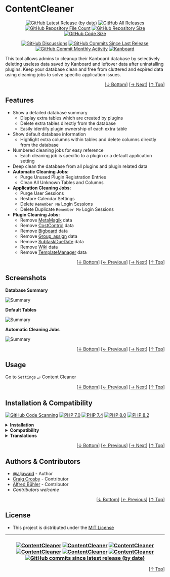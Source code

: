 <h1 name="readme-top">ContentCleaner</h1>
<p align="center">
    <a href="https://github.com/aljawaid/ContentCleaner/releases" title="View Releases"><img src="https://img.shields.io/github/v/release/aljawaid/ContentCleaner?style=for-the-badge&color=brightgreen" alt="GitHub Latest Release (by date)" title="GitHub Latest Release (by date)"></a>
    <a href="https://github.com/aljawaid/ContentCleaner/releases" title="View Releases"><img src="https://img.shields.io/github/downloads/aljawaid/ContentCleaner/total?style=for-the-badge&color=orange" alt="GitHub All Releases" title="GitHub All Downloads"></a>
    <a href="https://github.com/aljawaid/ContentCleaner/releases" title="View Releases"><img src="https://img.shields.io/github/directory-file-count/aljawaid/ContentCleaner?style=for-the-badge&color=orange" alt="GitHub Repository File Count" title="GitHub Repository File Count"></a>
    <a href="https://github.com/aljawaid/ContentCleaner/releases" title="View Releases"><img src="https://img.shields.io/github/repo-size/aljawaid/ContentCleaner?style=for-the-badge&color=orange" alt="GitHub Repository Size" title="GitHub Repository Size"></a>
    <a href="https://github.com/aljawaid/ContentCleaner/releases" title="View Releases"><img src="https://img.shields.io/github/languages/code-size/aljawaid/ContentCleaner?style=for-the-badge&color=orange" alt="GitHub Code Size" title="GitHub Code Size"></a>
</p>
<p align="center">
    <a href="https://github.com/aljawaid/ContentCleaner/discussions" title="Read Discussions"><img src="https://img.shields.io/github/discussions/aljawaid/ContentCleaner?style=for-the-badge&color=blue" alt="GitHub Discussions" title="GitHub Discussions"></a>
    <a href="https://github.com/aljawaid/ContentCleaner/compare" title="Latest Commits"><img src="https://img.shields.io/github/commits-since/aljawaid/ContentCleaner/latest?include_prereleases&style=for-the-badge&color=blue" alt="GitHub Commits Since Last Release" title="GitHub Commits Since Last Release"></a>
    <a href="https://github.com/aljawaid/ContentCleaner/compare" title="Latest Commits"><img src="https://img.shields.io/github/commit-activity/m/aljawaid/ContentCleaner?style=for-the-badge&color=blue" alt="GitHub Commit Monthly Activity" title="GitHub Commit Monthly Activity"></a>
    <a href="https://github.com/kanboard/kanboard" title="Kanboard - Kanban Project Management Software"><img src="https://img.shields.io/badge/Plugin%20for-kanboard-D40000?style=for-the-badge" alt="Kanboard"></a>
</p>

This tool allows admins to cleanup their Kanboard database by selectively deleting useless data saved by Kanboard and leftover data after uninstalling plugins. Keep your database clean and free from cluttered and expired data using cleaning jobs to solve specific application issues.

<p align="right">[<a href="#readme-bottom">&#8595; Bottom</a>] [<a href="#screenshots">&#8594; Next</a>] [<a href="#readme-top">&#8593; Top</a>]</p>

## Features

- Show a detailed database summary
  - Display extra tables which are created by plugins
  - Delete extra tables directly from the database
  - Easily identify plugin ownership of each extra table
- Show default database information
  - Highlight extra columns within tables and delete columns directly from the database
- Numbered cleaning jobs for easy reference
  - Each cleaning job is specific to a plugin or a default application setting
- Deep clean the database from all plugins and plugin related data
- **Automatic Cleaning Jobs:**
  - Purge Unused Plugin Registration Entries
  - Clean All Unknown Tables and Columns
- **Application Cleaning Jobs:**
  - Purge User Sessions
  - Restore Calendar Settings
  - Delete `Remember Me` Login Sessions
  - Delete Duplicate `Remember Me` Login Sessions
- **Plugin Cleaning Jobs:**
  - Remove [MetaMagik](https://github.com/creecros/MetaMagik "A Kanboard plugin") data
  - Remove [CostControl](https://github.com/aljawaid/CostControl "A Kanboard plugin") data
  - Remove [Bigboard](https://github.com/BlueTeck/kanboard_plugin_bigboard "A Kanboard plugin") data
  - Remove [Group_assign](https://github.com/creecros/Group_assign "A Kanboard plugin") data
  - Remove [SubtaskDueDate](https://github.com/eSkiSo/Subtaskdate "A Kanboard plugin") data
  - Remove [Wiki](https://github.com/funktechno/kanboard-plugin-wiki "A Kanboard plugin") data
  - Remove [TemplateManager](https://github.com/aljawaid/TemplateManager "A Kanboard plugin") data

<p align="right">[<a href="#readme-bottom">&#8595; Bottom</a>] [<a href="#features">&#8592; Previous</a>] [<a href="#usage">&#8594; Next</a>] [<a href="#readme-top">&#8593; Top</a>]</p>

## Screenshots

**Database Summary**  

![Summary](../master/Screenshots/screenshot-summary.png "Database Summary")

**Default Tables**  

![Summary](../master/Screenshots/screenshot-default-tables.png "Default Tables")

**Automatic Cleaning Jobs**  

![Summary](../master/Screenshots/screenshot-auto-cleaning-jobs.png "Automatic Cleaning Jobs")

<p align="right">[<a href="#readme-bottom">&#8595; Bottom</a>] [<a href="#features">&#8592; Previous</a>] [<a href="#installation--compatibility">&#8594; Next</a>] [<a href="#readme-top">&#8593; Top</a>]</p>

## Usage

Go to `Settings` &#10562; Content Cleaner

<p align="right">[<a href="#readme-bottom">&#8595; Bottom</a>] [<a href="#screenshots">&#8592; Previous</a>] [<a href="#authors--contributors">&#8594; Next</a>] [<a href="#readme-top">&#8593; Top</a>]</p>

## Installation & Compatibility

[![GitHub Code Scanning](https://github.com/aljawaid/ContentCleaner/workflows/Code%20Scanning/badge.svg)](https://github.com/aljawaid/ContentCleaner/actions/workflows/linter.yml) [![PHP 7.0](https://github.com/aljawaid/ContentCleaner/actions/workflows/php-compatibility-7.0.yaml/badge.svg?branch=master&event=push)](https://github.com/aljawaid/ContentCleaner/actions/workflows/php-compatibility-7.0.yaml) [![PHP 7.4](https://github.com/aljawaid/ContentCleaner/actions/workflows/php-compatibility-7.4.yaml/badge.svg?branch=master&event=push)](https://github.com/aljawaid/ContentCleaner/actions/workflows/php-compatibility-7.4.yaml) [![PHP 8.0](https://github.com/aljawaid/ContentCleaner/actions/workflows/php-compatibility-8.0.yaml/badge.svg?branch=master&event=push)](https://github.com/aljawaid/ContentCleaner/actions/workflows/php-compatibility-8.0.yaml) [![PHP 8.2](https://github.com/aljawaid/ContentCleaner/actions/workflows/php-compatibility-8.2.yaml/badge.svg?branch=master&event=push)](https://github.com/aljawaid/ContentCleaner/actions/workflows/php-compatibility-8.2.yaml)

<details>
    <summary><strong>Installation</strong></summary>

- Install via the **[Kanboard](https://github.com/kanboard/kanboard "Kanboard - Kanban Project Management Software") Plugin Directory** or see [INSTALL.md](../master/INSTALL.md)
- Read the full [**Changelog**](../master/changelog.md "See changes") to see the latest updates

</details>
<details>
    <summary><strong>Compatibility</strong></summary>

- Requires [Kanboard](https://github.com/kanboard/kanboard "Kanboard - Kanban Project Management Software") ≥`1.2.20`
- **Other Plugins & Action Plugins**
  - _No known issues_
  - Compatible with [PluginManager](https://github.com/aljawaid/PluginManager)
- **Core Files & Templates**
  - _No template overrides_
  - _No database changes are made by this plugin other than the deletion of database content_
  - MS SQL databases are not supported

</details>
<details>
    <summary><strong>Translations</strong></summary>

- _Starter template available_

</details>

<p align="right">[<a href="#readme-bottom">&#8595; Bottom</a>] [<a href="#usage">&#8592; Previous</a>] [<a href="#license">&#8594; Next</a>] [<a href="#readme-top">&#8593; Top</a>]</p>

## Authors & Contributors

- [@aljawaid](https://github.com/aljawaid) - Author
- [Craig Crosby](https://github.com/creecros) - Contributor
- [Alfred Bühler](https://github.com/alfredbuehler) - Contributor
- _Contributors welcome_

<p align="right">[<a href="#readme-bottom">&#8595; Bottom</a>] [<a href="#installation--compatibility">&#8592; Previous</a>] [<a href="#readme-top">&#8593; Top</a>]</p>

## License

- This project is distributed under the [MIT License](../master/LICENSE "Read The MIT license")

---

<h3 align="center">
    <a href="https://github.com/aljawaid/ContentCleaner/stargazers" title="View Stargazers"><img src="https://img.shields.io/github/stars/aljawaid/ContentCleaner?logo=github&style=flat-square" alt="ContentCleaner"></a>
    <a href="https://github.com/aljawaid/ContentCleaner/forks" title="See Forks"><img src="https://img.shields.io/github/forks/aljawaid/ContentCleaner?logo=github&style=flat-square" alt="ContentCleaner"></a>
    <a href="https://github.com/aljawaid/ContentCleaner/blob/master/LICENSE" title="Read License"><img src="https://img.shields.io/github/license/aljawaid/ContentCleaner?style=flat-square" alt="ContentCleaner"></a>
    <a href="https://github.com/aljawaid/ContentCleaner/issues" title="Open Issues"><img src="https://img.shields.io/github/issues-raw/aljawaid/ContentCleaner?style=flat-square" alt="ContentCleaner"></a>
    <a href="https://github.com/aljawaid/ContentCleaner/issues?q=is%3Aissue+is%3Aclosed" title="Closed Issues"><img src="https://img.shields.io/github/issues-closed/aljawaid/ContentCleaner?style=flat-square" alt="ContentCleaner"></a>
    <a href="https://github.com/aljawaid/ContentCleaner/discussions" title="Read Discussions"><img src="https://img.shields.io/github/discussions/aljawaid/ContentCleaner?style=flat-square" alt="ContentCleaner"></a>
    <a href="https://github.com/aljawaid/ContentCleaner/compare/" title="Latest Commits"><img alt="GitHub commits since latest release (by date)" src="https://img.shields.io/github/commits-since/aljawaid/ContentCleaner/latest?style=flat-square"></a>
</h3>
<a name="readme-bottom"></a>
<p align="right">[<a href="#readme-top">&#8593; Top</a>]</p>

